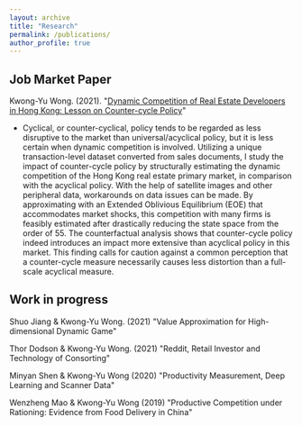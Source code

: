```yaml
---
layout: archive
title: "Research"
permalink: /publications/
author_profile: true
---
```


<!-- {% if author.googlescholar %}
  You can also find my articles on <u><a href="{{author.googlescholar}}">my Google Scholar profile</a>.</u>
{% endif %}

{% include base_path %}

{% for post in site.publications reversed %}
  {% include archive-single.html %}
{% endfor %} -->

## Job Market Paper
Kwong-Yu Wong. (2021). &quot;[Dynamic Competition of Real Estate Developers in Hong Kong: Lesson on Counter-cycle Policy](http://kwongyuwong.github.io/files/eoe_hkre_latest.pdf)&quot; 

 * Cyclical, or counter-cyclical, policy tends to be regarded as less disruptive to the market than universal/acyclical policy, but it is less certain when dynamic competition is involved. Utilizing a unique transaction-level dataset converted from sales documents, I study the impact of counter-cycle policy by structurally estimating the dynamic competition of the Hong Kong real estate primary market, in comparison with the acyclical policy. With the help of satellite images and other peripheral data, workarounds on data issues can be made. By approximating with an Extended Oblivious Equilibrium (EOE) that accommodates market shocks, this competition with many firms is feasibly estimated after drastically reducing the state space from the order of 55. The counterfactual analysis shows that counter-cycle policy indeed introduces an impact more extensive than acyclical policy in this market. This finding calls for caution against a common perception that a counter-cycle measure necessarily causes less distortion than a full-scale acyclical measure. 


## Work in progress
Shuo Jiang & Kwong-Yu Wong. (2021) &quot;Value Approximation for High-dimensional Dynamic Game&quot; 

Thor Dodson & Kwong-Yu Wong. (2021) &quot;Reddit, Retail Investor and Technology of Consorting&quot; 

Minyan Shen & Kwong-Yu Wong (2020) &quot;Productivity Measurement, Deep Learning and Scanner Data&quot; 

Wenzheng Mao & Kwong-Yu Wong (2019) &quot;Productive Competition under Rationing: Evidence from Food Delivery in China&quot; 
